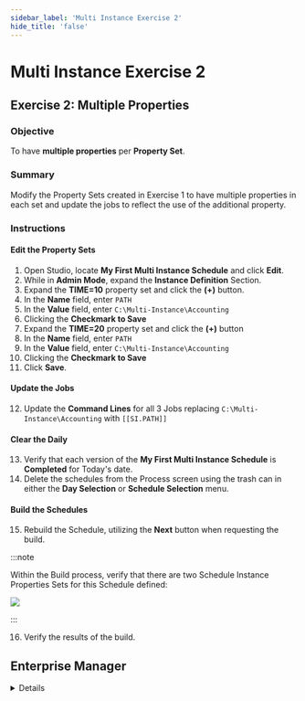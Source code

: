 ```yaml
---
sidebar_label: 'Multi Instance Exercise 2'
hide_title: 'false'
---
```


<head>
  <meta name="robots" content="noindex, nofollow" />
</head>

# Multi Instance Exercise 2

## Exercise 2: Multiple Properties

### Objective

To have **multiple properties** per **Property Set**.

### Summary

Modify the Property Sets created in Exercise 1 to have multiple properties in each set and update the jobs to reflect the use of the additional property.

### Instructions

#### Edit the Property Sets

1. Open Studio, locate **My First Multi Instance Schedule** and click **Edit**.
2. While in **Admin Mode**, expand the **Instance Definition** Section.
3. Expand the **TIME=10** property set and click the **(+)** button.
4. In the **Name** field, enter ```PATH``` 
5. In the **Value** field, enter ```C:\Multi-Instance\Accounting```
6. Clicking the **Checkmark to Save**
7. Expand the **TIME=20** property set and click the **(+)** button 
8. In the **Name** field, enter ```PATH``` 
9. In the **Value** field, enter ```C:\Multi-Instance\Accounting```
10. Clicking the **Checkmark to Save**
11. Click **Save**.

#### Update the Jobs

12. Update the **Command Lines** for all 3 Jobs replacing ```C:\Multi-Instance\Accounting``` with ```[[SI.PATH]]```

#### Clear the Daily

13. Verify that each version of the **My First Multi Instance Schedule** is **Completed** for Today's date.
14. Delete the schedules from the Process screen using the trash can in either the **Day Selection** or **Schedule Selection** menu.

#### Build the Schedules

15. Rebuild the Schedule, utilizing the **Next** button when requesting the build.

:::note

 Within the Build process, verify that there are two Schedule Instance Properties Sets for this Schedule defined:

![](../static/imgadvanced/MIEx2Solution.png)

:::

16. Verify the results of the build.



## Enterprise Manager

<details>

1. Open the **Schedule Master** with the **My First Multi Instance Schedule** selected and click the **Instance Definition** tab.
2. Click on the ```TIME=10``` Property in the **Instance** grid at the bottom of the screen.
3. In **Define Property Values**, update ```TIME=10``` to ```TIME=10;Path=C:\Multi-Instance\Accounting```
4. Click the **Update** button.
5. Change ```TIME=20``` to ```TIME=20;PATH=C:\Multi-Instance\Accounting```
6. Update the **Command Lines** for all 3 Jobs replacing ```C:\Multi-Instance\Accounting``` with ```[[SI.PATH]]```
7. Verify that each version of the **My First Multi Instance Schedule** is **Closed** for Today's date.
8. Delete the Schedules from one of the Operations Views.
9. Rebuild the Schedule and verify the results.

:::note Note
The same 2 Schedules should be built, but in the **Daily Schedule Maintenance** there are two **SI Properties**
:::

10. From any of the Operations Screens, right-click the Schedule and select **Maintenance > Edit Daily Schedule**.
11. Click on the Instance Definitions tab.
12. Verify that there are two Schedule Instance Properties for this Schedule defined on two different lines:
    * ```TIME=10```
    * ```PATH=C:\Multi-Instance\Accounting```

</details>
